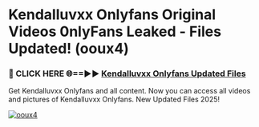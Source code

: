 # Kendalluvxx Onlyfans Original Videos 0nlyFans Leaked - Files Updated! (ooux4)

<h3>🔴 CLICK HERE 🌐==►► <a href="https://tinyurl.com/2m67pmp6" rel="nofollow">Kendalluvxx Onlyfans Updated Files</a></h3>

Get Kendalluvxx Onlyfans and all content. Now you can access all videos and pictures of Kendalluvxx Onlyfans. New Updated Files 2025!

[![ooux4](https://i.imgur.com/H4QAA4z.gif)](https://tinyurl.com/2m67pmp6)